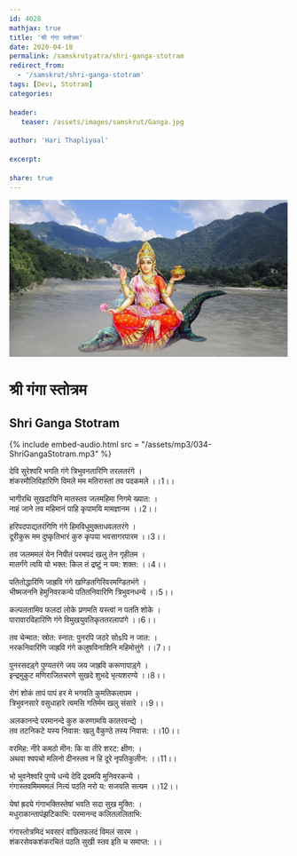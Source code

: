 ```yaml
---    
id: 4028    
mathjax: true    
title: 'श्री गंगा स्तोत्रम'    
date: 2020-04-18    
permalink: /samskrutyatra/shri-ganga-stotram
redirect_from: 
  - '/samskrut/shri-ganga-stotram'
tags: [Devi, Stotram]    
categories:    
    
header:    
   teaser: /assets/images/samskrut/Ganga.jpg    
    
author: 'Hari Thapliyaal'    
    
excerpt:    
    
share: true    
---    
```

    
![](/assets/images/samskrut/Ganga.jpg)    
    
# श्री गंगा स्तोत्रम    
## Shri Ganga Stotram    
    
{% include embed-audio.html src = "/assets/mp3/034-ShriGangaStotram.mp3" %}     
    
देवि सुरेश्वरि भगति गंगे त्रिभुवनतारिणि तरलतरंगे ।    
शंकरमौलिविहारिणि विमले मम मतिरास्तां तव पदकमले ।।1।।    
    
भागीरथि सुखदायिनि मातस्तव जलमहिमा निगमे ख्यात: ।    
नाहं जाने तव महिमानं पाहि कृपामयि मामज्ञानम ।।2।।    
    
हरिपदपाद्यतरंगिणि गंगे हिमविधुमुक्ताधवलतरंगे ।    
दूरीकुरू मम दुष्कृतिभारं कुरु कृपया भवसागरपारम ।।3।।    
    
तव जलममलं येन निपीतं परमपदं खलु तेन गृहीतम ।    
मातर्गंगे त्वयि यो भक्त: किल तं द्रष्टुं न यम: शक्त: ।।4।।    
    
पतितोद्धारिणि जाह्रवि गंगे खण्डितगिरिवरमण्डितभंगे ।    
भीष्मजननि हेमुनिवरकन्ये पतितनिवारिणि त्रिभुवनधन्ये ।।5।।    
    
कल्पलतामिव फलदां लोके प्रणमति यस्त्वां न पतति शोके ।    
पारावारविहारिणि गंगे विमुखयुवतिकृततरलापांगे ।।6।।    
    
तव चेन्मात: स्रोत: स्नात: पुनरपि जठरे सोsपि न जात: ।    
नरकनिवारिणि जाह्रवि गंगे कलुषविनाशिनि महिमोत्तुंगे ।।7।।    
    
पुनरसदड़्गे पुण्यतरंगे जय जय जाह्रवि करूणापाड़्गे ।    
इन्द्रमुकुट मणिराजितचरणे सुखदे शुभदे भृत्यशरण्ये ।।8।।    
    
रोगं शोकं तापं पापं हर मे भगवति कुमतिकलापम ।    
त्रिभुवनसारे वसुधाहारे त्वमसि गतिर्मम खलु संसारे ।।9।।    
    
अलकानन्दे परमानन्दे कुरु करुणामयि कातरवन्द्ये ।    
तव तटनिकटे यस्य निवास: खलु वैकुण्ठे तस्य निवास: ।।10।।    
    
वरमिह: नीरे कमठो मीन: कि वा तीरे शरट: क्षीण: ।    
अथवा श्वपचो मलिनो दीनस्तव न हि दूरे नृपतिकुलीन: ।।11।।    
    
भो भुवनेश्वरि पुण्ये धन्ये देवि द्रवमयि मुनिवरकन्ये ।    
गंगास्तवमिमममलं नित्यं पठति नरो य: सजयति सत्यम ।।12।।    
    
येषां ह्रदये गंगाभक्तिस्तेषां भवति सदा सुख मुक्ति: ।    
मधुराकान्तापंझटिकाभि: परमानन्द कलितललिताभि:    
    
गंगास्तोत्रमिदं भवसारं वांछितफलदं विमलं सारम ।    
शंकरसेवकशंकरचितं पठति सुखी स्तव इति च समाप्त: ।।    
    
